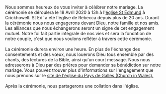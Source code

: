 Nous sommes heureux de vous inviter à célébrer notre mariage. La cérémonie se déroulera le 18 Avril 2020 à 13h à l'<a href="https://goo.gl/maps/WJeW6gKCzVGUh4BV7" target="_blank">église St Edmund</a> à Crickhowell. St Ed' a été l'église de Rebecca depuis plus de 20 ans. Durant la cérémonie nous nous engagerons devant Dieu, notre famille et nos amis. Les alliances que nous échangerons seront un signe de cet engagement mutuel. Notre foi fait partie intégrale de nos vies et sera la fondation de notre couple, c'est que nous voulons refléter à travers cette cérémonie.
<br><br>
La cérémonie durera environ une heure. En plus de l'échange des consentements et des vœux, nous louerons Dieu tous ensemble par des chants, des lectures de la Bible, ainsi qu'un court message. Nous nous adresserons à Dieu par des prières pour demander sa bénédiction sur notre mariage. Vous pouvez trouver plus d'informations sur l'engagement que nous prenons sur le <a href="https://www.churchinwales.org.uk/en/life-events/weddings/" target = "_blank">site de l'église du Pays de Galles (Church in Wales).</a>
<br><br>
Après la cérémonie, nous partagerons une collation dans l'église.
